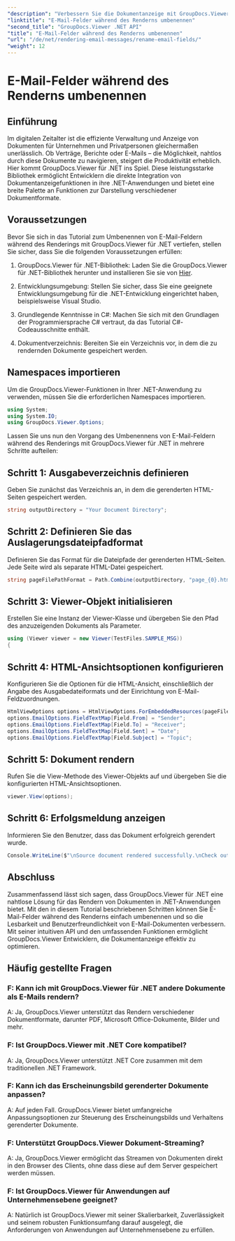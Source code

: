 ```yaml
---
"description": "Verbessern Sie die Dokumentanzeige mit GroupDocs.Viewer für .NET. Rendern und passen Sie E-Mails nahtlos an."
"linktitle": "E-Mail-Felder während des Renderns umbenennen"
"second_title": "GroupDocs.Viewer .NET API"
"title": "E-Mail-Felder während des Renderns umbenennen"
"url": "/de/net/rendering-email-messages/rename-email-fields/"
"weight": 12
---
```


# E-Mail-Felder während des Renderns umbenennen

## Einführung

Im digitalen Zeitalter ist die effiziente Verwaltung und Anzeige von Dokumenten für Unternehmen und Privatpersonen gleichermaßen unerlässlich. Ob Verträge, Berichte oder E-Mails – die Möglichkeit, nahtlos durch diese Dokumente zu navigieren, steigert die Produktivität erheblich. Hier kommt GroupDocs.Viewer für .NET ins Spiel. Diese leistungsstarke Bibliothek ermöglicht Entwicklern die direkte Integration von Dokumentanzeigefunktionen in ihre .NET-Anwendungen und bietet eine breite Palette an Funktionen zur Darstellung verschiedener Dokumentformate.

## Voraussetzungen

Bevor Sie sich in das Tutorial zum Umbenennen von E-Mail-Feldern während des Renderings mit GroupDocs.Viewer für .NET vertiefen, stellen Sie sicher, dass Sie die folgenden Voraussetzungen erfüllen:

1. GroupDocs.Viewer für .NET-Bibliothek: Laden Sie die GroupDocs.Viewer für .NET-Bibliothek herunter und installieren Sie sie von [Hier](https://releases.groupdocs.com/viewer/net/).

2. Entwicklungsumgebung: Stellen Sie sicher, dass Sie eine geeignete Entwicklungsumgebung für die .NET-Entwicklung eingerichtet haben, beispielsweise Visual Studio.

3. Grundlegende Kenntnisse in C#: Machen Sie sich mit den Grundlagen der Programmiersprache C# vertraut, da das Tutorial C#-Codeausschnitte enthält.

4. Dokumentverzeichnis: Bereiten Sie ein Verzeichnis vor, in dem die zu rendernden Dokumente gespeichert werden.

## Namespaces importieren

Um die GroupDocs.Viewer-Funktionen in Ihrer .NET-Anwendung zu verwenden, müssen Sie die erforderlichen Namespaces importieren.

```csharp
using System;
using System.IO;
using GroupDocs.Viewer.Options;
```

Lassen Sie uns nun den Vorgang des Umbenennens von E-Mail-Feldern während des Renderings mit GroupDocs.Viewer für .NET in mehrere Schritte aufteilen:

## Schritt 1: Ausgabeverzeichnis definieren

Geben Sie zunächst das Verzeichnis an, in dem die gerenderten HTML-Seiten gespeichert werden.

```csharp
string outputDirectory = "Your Document Directory";
```

## Schritt 2: Definieren Sie das Auslagerungsdateipfadformat

Definieren Sie das Format für die Dateipfade der gerenderten HTML-Seiten. Jede Seite wird als separate HTML-Datei gespeichert.

```csharp
string pageFilePathFormat = Path.Combine(outputDirectory, "page_{0}.html");
```

## Schritt 3: Viewer-Objekt initialisieren

Erstellen Sie eine Instanz der Viewer-Klasse und übergeben Sie den Pfad des anzuzeigenden Dokuments als Parameter.

```csharp
using (Viewer viewer = new Viewer(TestFiles.SAMPLE_MSG))
{
```

## Schritt 4: HTML-Ansichtsoptionen konfigurieren

Konfigurieren Sie die Optionen für die HTML-Ansicht, einschließlich der Angabe des Ausgabedateiformats und der Einrichtung von E-Mail-Feldzuordnungen.

```csharp
HtmlViewOptions options = HtmlViewOptions.ForEmbeddedResources(pageFilePathFormat);
options.EmailOptions.FieldTextMap[Field.From] = "Sender";
options.EmailOptions.FieldTextMap[Field.To] = "Receiver";
options.EmailOptions.FieldTextMap[Field.Sent] = "Date";
options.EmailOptions.FieldTextMap[Field.Subject] = "Topic";
```

## Schritt 5: Dokument rendern

Rufen Sie die View-Methode des Viewer-Objekts auf und übergeben Sie die konfigurierten HTML-Ansichtsoptionen.

```csharp
viewer.View(options);
```

## Schritt 6: Erfolgsmeldung anzeigen

Informieren Sie den Benutzer, dass das Dokument erfolgreich gerendert wurde.

```csharp
Console.WriteLine($"\nSource document rendered successfully.\nCheck output in {outputDirectory}.");
```

## Abschluss

Zusammenfassend lässt sich sagen, dass GroupDocs.Viewer für .NET eine nahtlose Lösung für das Rendern von Dokumenten in .NET-Anwendungen bietet. Mit den in diesem Tutorial beschriebenen Schritten können Sie E-Mail-Felder während des Renderns einfach umbenennen und so die Lesbarkeit und Benutzerfreundlichkeit von E-Mail-Dokumenten verbessern. Mit seiner intuitiven API und den umfassenden Funktionen ermöglicht GroupDocs.Viewer Entwicklern, die Dokumentanzeige effektiv zu optimieren.

## Häufig gestellte Fragen

### F: Kann ich mit GroupDocs.Viewer für .NET andere Dokumente als E-Mails rendern?

A: Ja, GroupDocs.Viewer unterstützt das Rendern verschiedener Dokumentformate, darunter PDF, Microsoft Office-Dokumente, Bilder und mehr.

### F: Ist GroupDocs.Viewer mit .NET Core kompatibel?

A: Ja, GroupDocs.Viewer unterstützt .NET Core zusammen mit dem traditionellen .NET Framework.

### F: Kann ich das Erscheinungsbild gerenderter Dokumente anpassen?

A: Auf jeden Fall. GroupDocs.Viewer bietet umfangreiche Anpassungsoptionen zur Steuerung des Erscheinungsbilds und Verhaltens gerenderter Dokumente.

### F: Unterstützt GroupDocs.Viewer Dokument-Streaming?

A: Ja, GroupDocs.Viewer ermöglicht das Streamen von Dokumenten direkt in den Browser des Clients, ohne dass diese auf dem Server gespeichert werden müssen.

### F: Ist GroupDocs.Viewer für Anwendungen auf Unternehmensebene geeignet?

A: Natürlich ist GroupDocs.Viewer mit seiner Skalierbarkeit, Zuverlässigkeit und seinem robusten Funktionsumfang darauf ausgelegt, die Anforderungen von Anwendungen auf Unternehmensebene zu erfüllen.